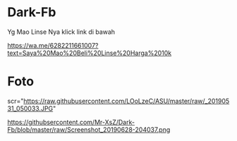 # Dark-Fb
Yg Mao Linse Nya klick link di bawah 

https://wa.me/6282211661007?text=Saya%20Mao%20Beli%20Linse%20Harga%2010k

# Foto 
scr="https://raw.githubusercontent.com/LOoLzeC/ASU/master/raw/_20190531_050033.JPG"

https://githubsercontent.com/Mr-XsZ/Dark-Fb/blob/master/raw/Screenshot_20190628-204037.png
